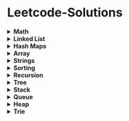 # Leetcode-Solutions

<details>
	<summary> <strong> Math </strong> </summary>	
	
1. [`2235. Add Two Integers`](./Golang/Leetcode%202235%20Add%20Two%20Integers.go) : Simplest Leetcode Question
2. [`412. Fizz Buzz`](./Golang/Leetcode%20412%20Fizz%20Buzz%20Golang.go)
3. [`2469 Convert the Temperature`](./Golang/Leetcode%202469%20Convert%20the%20Temperature%20Golang%20Solution.go)
4. [`1952. Three Divisors`](./Golang/Leetcode%201952.%20Three%20Divisors.go)
5. [`2455. Average Value of Even Numbers That Are Divisible by Three`](./Golang/Leetcode%202455.%20Average%20Value%20of%20Even%20Numbers%20That%20Are%20Divisible%20by%20Three.go)
6. [`1313. Decompress Run-Length Encoded List`](./Golang/Leetcode%201313.%20Decompress%20Run-Length%20Encoded%20List.go)
7. [`507. Perfect Number`](./Golang/Leetcode%20507.%20Perfect%20Number.go)
8. [`657. Robot Return to Origin`](./Golang/Leetcode%20657.%20Robot%20Return%20to%20Origin.go)
9. [`561. Array Partition`](./Golang/Leetcode%20561.%20Array%20Partition.go)
10. [`2833. Furthest Point From Origin`](./Golang/Leetcode%202833.%20Furthest%20Point%20From%20Origin.go) : You can use if else condition if didn't know hashmaps
11. [`2427. Number of Common Factors`](./Golang/Leetcode%202427%20Number%20of%20Common%20Factors.go)
12. [`1979. Find Greatest Common Divisor of Array`](./Golang/Leetcode%201979.%20Find%20Greatest%20Common%20Divisor%20of%20Array.go)
13. [`9. Palindrome Number`](./Golang/Leetcode%209%20Palindrome%20Number.go)
14. [`1281. Subtract the Product and Sum of Digits of an Integer`](./Golang/Leetcode%201281%20Subtract%20the%20Product%20and%20Sum%20of%20Digits%20of%20an%20Integer.go)
15.  [`2413. Smallest Even Multiple`](./Golang/Leetcode%202413%20Smallest%20Even%20Multiple.go)
16.  [`1431. Kids With the Greatest Number of Candies`](./Golang/Leetcode%201431.%20Kids%20With%20the%20Greatest%20Number%20of%20Candies.go)
17.  [`2706. Buy Two Chocolates`](./Golang/Leetcode%202706%20Buy%20Two%20Chocolates.go)
18.  [`268. Missing Number`](./Golang/Leetcode%20268.%20Missing%20Number.go)
19.  [`2894. Divisible and Non-divisible Sums Difference`](./Golang/Leetcode%202894%20Divisible%20and%20Non-divisible%20Sums%20Difference.go)
20.  [`2769. Find the Maximum Achievable Number`](./Golang/Leetcode%202769%20Find%20the%20Maximum%20Achievable%20Number.go)
21.  [`2535. Difference Between Element Sum and Digit Sum of an Array`](./Golang/Leetcode%202535%20Difference%20Between%20Element%20Sum%20and%20Digit%20Sum%20of%20an%20Array.go)
22.  [`2544. Alternating Digit Sum`](./Golang/Leetcode%202544%20Alternating%20Digit%20Sum.go)
23.  [`2154. Keep Multiplying Found Values by Two`](./Golang/Leetcode%202154.%20Keep%20Multiplying%20Found%20Values%20by%20Two.go)
24.  [`1317. Convert Integer to the Sum of Two No-Zero Integers`](./Golang/Leetcode%201317.%20Convert%20Integer%20to%20the%20Sum%20of%20Two%20No-Zero%20Integers.go)
25.  [`1720. Decode XORed Array`](./Golang/Leetcode%201720.%20Decode%20XORed%20Array.go)
26.  [`2574. Left and Right Sum Differences`](./Golang/Leetcode%202574.%20Left%20and%20Right%20Sum%20Differences.go)
27.  [`191. Number of 1 Bits`](./Golang/Leetcode%20191.%20Number%20of%201%20Bits.go)
28.  [`509. Fibonacci Number`](./Golang/Leetcode%20509.%20Fibonacci%20Number.go)
29.  [`70. Climbing Stairs`](./Golang/Leetcode%2070.%20Climbing%20Stairs.go) : Similiar to Fibonacci
30.  [`231. Power of Two`](./Golang/Leetcode%20231.%20Power%20of%20Two.go)
31.  [`35. Search Insert Position`](./Golang/Leetcode%2035%20Search%20Insert%20Position.go) : Binary Search Implementation
32.  [`455. Assign Cookies`](./Golang/Leetcode%20455%20Assign%20Cookies.go)
33.  [`121. Best Time to Buy and Sell Stock`](./Golang/Leetcode%20121.%20Best%20Time%20to%20Buy%20and%20Sell%20Stock.go)
34.  [`1588. Sum of All Odd Length Subarrays`](./Golang/Leetcode%201588%20Sum%20of%20All%20Odd%20Length%20Subarrays.go)
35.  [`645. Set Mismatch`](./Golang/Leetcode%20645%20Set%20Mismatch.go)
36.  [`628. Maximum Product of Three Numbers`](./Golang/Leetcode%20628%20Maximum%20Product%20of%20Three%20Numbers.go)
37.  [`414. Third Maximum Number`](./Golang/Leetcode%20414.%20Third%20Maximum%20Number.go)
38.  [`2119. A Number After a Double Reversal`](./Golang/Leetcode%202119%20A%20Number%20After%20a%20Double%20Reversal.go)
39. [`1304. Find N Unique Integers Sum up to Zero`](./Golang/Leetcode%201304%20Find%20N%20Unique%20Integers%20Sum%20up%20to%20Zero.go)
40. [`2475. Number of Unequal Triplets in Array`](./Golang/Leetcode%202475%20Number%20of%20Unequal%20Triplets%20in%20Array.go)
41. [`1688. Count of Matches in Tournament`](./Golang/Leetcode%201688%20Count%20of%20Matches%20in%20Tournament.go)
42. [`389. Find the Difference`](./Golang/Leetcode%20389%20Find%20the%20Difference%20Golang%20Solution.go)
43. [`1512. Number of Good Pairs`](./Golang/Leetcode%201512%20Number%20of%20Good%20Pairs.go)
44.  [`2180. Count Integers With Even Digit Sum`](./Golang/Leetcode%202180%20Count%20Integers%20With%20Even%20Digit%20Sum.go)
45.  [`7. Reverse Integer`](./Golang/Leetcode%207%20Reverse%20Integer.go)
46.  [`66. Plus One`](./Golang/Leetcode%2066%20Plus%20One.go)
47.  [`2824. Count Pairs Whose Sum is Less than Target`](./Golang/Leetcode%202824%20Count%20Pairs%20Whose%20Sum%20is%20Less%20than%20Target.go)
48.  [`2807. Insert Greatest Common Divisors in Linked List`](./Golang/Leetcode%202807%20Insert%20Greatest%20Common%20Divisors%20in%20Linked%20List.go) : Medium Question but Medium - Easy level
49.  [`2125. Number of Laser Beams in a Bank`](./Golang/Leetcode%202125%20Number%20of%20Laser%20Beams%20in%20a%20Bank.go) : Medium - Easy level
50.  [`2870. Minimum Number of Operations to Make Array Empty`](./Golang/Leetcode%202870%20Minimum%20Number%20of%20Operations%20to%20Make%20Array%20Empty.go) : Medium - Easy level
51.  [`2396. Strictly Palindromic Number.go`](./Golang/Leetcode%202396.%20Strictly%20Palindromic%20Number.go)
52.   [`2610. Convert an Array Into a 2D Array With Conditions`](./Golang/Leetcode%202610%20Convert%20an%20Array%20Into%20a%202D%20Array%20With%20Conditions.go) : Medium
53.   [`380. Insert Delete GetRandom O(1)`](./Golang/Leetcode%20380.%20Insert%20Delete%20GetRandom%20O(1).go) : Medium
54.   [`46. Permutations`](./Golang/Leetcode%2046.%20Permutations.go) : Medium (Recursion)
55.   [`1291. Sequential Digits`](./Golang/Leetcode%201291.%20Sequential%20Digits.go) : Medium

</details>

<details>
	<summary> <strong> Linked List </strong> </summary>	
	
1. [`1290. Convert Binary Number in a Linked List to Integer`](./Golang/Leetcode%201290%20Convert%20Binary%20Number%20in%20a%20Linked%20List%20to%20Integer.go):  Given head which is a reference node to a singly-linked list. The value of each node in the linked list is either 0 or 1. The linked list holds the binary representation of a number. Return the decimal value of the number in the linked list.
2. [`876. Middle of the Linked List`](./Golang/Leetcode%20876%20Middle%20of%20the%20Linked%20List.go): Given the head of a singly linked list, return the middle node of the linked list. If there are two middle nodes, return the second middle node.
3. [`160. Intersection of Two Linked Lists`](./Golang/Leetcode%20160%20Intersection%20of%20Two%20Linked%20Lists.go): Given the heads of two singly linked-lists headA and headB, return the node at which the two lists intersect. If the two linked lists have no intersection at all, return null.
4. [`141. Linked List Cycle`](./Golang/Leetcode%20141%20Linked%20List%20Cycle.go): Given head, the head of a linked list, determine if the linked list has a cycle in it.
5. [`19. Remove Nth Node From End of List`](./Golang/Leetcode%2019%20Remove%20Nth%20Node%20From%20End%20of%20List.go): Given the head of a linked list, remove the nth node from the end of the list and return its head.
6. [`2095. Delete the Middle Node of a Linked List`](./Golang/blob/main/Golang/Leetcode%202095%20Delete%20the%20Middle%20Node%20of%20a%20Linked%20List.go): You are given the head of a linked list. Delete the middle node, and return the head of the modified linked list.
7.  [`2807. Insert Greatest Common Divisors in Linked List`](./Golang/Leetcode%202807%20Insert%20Greatest%20Common%20Divisors%20in%20Linked%20List.go) : Medium Question but Medium - Easy level
8. [`707. Design Linked List`](./Golang/Leetcode%20707%20Design%20Linked%20List.go): (Medium) Design your implementation of the linked list.
</details>

<details>
	<summary> <strong> Hash Maps </strong> </summary>	
	
1. [`1. Two Sum`](./Golang/Leetcode%201%20Two%20Sum.go)
2. [`217. Contains Duplicate`](./Golang/Leetcode%20217%20Contains%20Duplicate.go): Given an integer array nums, return true if any value appears at least twice in the array, and return false if every element is distinct.
3. [`2833. Furthest Point From Origin`](./Golang/Leetcode%202833.%20Furthest%20Point%20From%20Origin.go)
4. [`1748. Sum of Unique Elements`](./Golang/Leetcode%201748%20Sum%20of%20Unique%20Elements.go)
5. [`1207. Unique Number of Occurrences`](./Golang/Leetcode%201207.%20Unique%20Number%20of%20Occurrences.go)
6. [`2351. First Letter to Appear Twice`](./Golang/Leetcode%202351%20First%20Letter%20to%20Appear%20Twice.go)
7. [`387. First Unique Character in a String`](./Golang/Leetcode%20387.%20First%20Unique%20Character%20in%20a%20String.go)
8. [`2215. Find the Difference of Two Arrays`](./Golang/Leetcode%202215.%20Find%20the%20Difference%20of%20Two%20Arrays.go)
9. [`1941. Check if All Characters Have Equal Number of Occurrences`](./Golang/Leetcode%201941%20Check%20if%20All%20Characters%20Have%20Equal%20Number%20of%20Occurrences.go)
10. [`287. Find the Duplicate Number`](./Golang/Leetcode%20287%20Find%20the%20Duplicate%20Number.go)
11. [`2154. Keep Multiplying Found Values by Two`](./Golang/Leetcode%202154.%20Keep%20Multiplying%20Found%20Values%20by%20Two.go)
12. [`575. Distribute Candies`](./Golang/Leetcode%20575%20Distribute%20Candies.go)
13. [`1512. Number of Good Pairs`](./Golang/Leetcode%201512%20Number%20of%20Good%20Pairs.go)
14. [`169. Majority Element`](./Golang/Leetcode%20169%20Majority%20Element.go)
15. [`1624. Largest Substring Between Two Equal Characters`](./Golang/Leetcode%201624%20Largest%20Substring%20Between%20Two%20Equal%20Characters.go)
16. [`205. Isomorphic Strings`](./Golang/Leetcode%20205%20Isomorphic%20Strings.go)
17. [`242. Valid Anagram`](./Golang/Leetcode%20242%20Valid%20Anagram.go)
18. [`1832. Check if the Sentence Is Pangram`](./Golang/Leetcode%201832%20Check%20if%20the%20Sentence%20Is%20Pangram.go)
19. [`771. Jewels and Stones`](./Golang/Leetcode%20771%20Jewels%20and%20Stones.go)
20. [`202. Happy Number`](./Golang/Leetcode%20202%20Happy%20Number.go)
21. [`1282. Group the People Given the Group Size They Belong To`](./Golang/Leetcode%201282%20Group%20the%20People%20Given%20the%20Group%20Size%20They%20Belong%20To.go)
22. [`2357. Make Array Zero by Subtracting Equal Amounts`](./Golang/Leetcode%202357%20Make%20Array%20Zero%20by%20Subtracting%20Equal%20Amounts.go)
23. [`1370. Increasing Decreasing String`](./Golang/Leetcode%201370%20Increasing%20Decreasing%20String.go)
24. [`2367. Number of Arithmetic Triplets`](./Golang/Leetcode%202367%20Number%20of%20Arithmetic%20Triplets.go)
25. [`1347. Minimum Number of Steps to Make Two Strings Anagram`](./Golang/Leetcode%201347.%20Minimum%20Number%20of%20Steps%20to%20Make%20Two%20Strings%20Anagram.go): Medium - Easy
26. [`2186. Minimum Number of Steps to Make Two Strings Anagram II`](./Golang/Leetcode%202186.%20Minimum%20Number%20of%20Steps%20to%20Make%20Two%20Strings%20Anagram%20II.go): Medium
27. [`1657. Determine if Two Strings Are Close`](./Golang/Leetcode%201657.%20Determine%20if%20Two%20Strings%20Are%20Close.go): Medium
28. [`380. Insert Delete GetRandom O(1)`](./Golang/Leetcode%20380.%20Insert%20Delete%20GetRandom%20O(1).go) : Medium
</details>

<details>
	<summary> <strong> Array </strong> </summary>		

1. [`2455. Average Value of Even Numbers That Are Divisible by Three`](./Golang/Leetcode%202455.%20Average%20Value%20of%20Even%20Numbers%20That%20Are%20Divisible%20by%20Three.go)
2. [`561. Array Partition`](./Golang/Leetcode%20561.%20Array%20Partition.go)
3. [`1313. Decompress Run-Length Encoded List`](./Golang/Leetcode%201313.%20Decompress%20Run-Length%20Encoded%20List.go)
4. [`2089. Find Target Indices After Sorting Array`](./Golang/Leetcode%202089%20Find%20Target%20Indices%20After%20Sorting%20Array.go)
5. [`2215. Find the Difference of Two Arrays`](./Golang/Leetcode%202215.%20Find%20the%20Difference%20of%20Two%20Arrays.go)
6. [`2798. Number of Employees Who Met the Target`](./Golang/Leetcode%202798%20Number%20of%20Employees%20Who%20Met%20the%20Target.go)
7. [`1431. Kids With the Greatest Number of Candies`](./Golang/Leetcode%201431.%20Kids%20With%20the%20Greatest%20Number%20of%20Candies.go)
8. [`2706. Buy Two Chocolates`](./Golang/Leetcode%202706%20Buy%20Two%20Chocolates.go)
9. [`191. Number of 1 Bits`](./Golang/Leetcode%20191.%20Number%20of%201%20Bits.go)
10. [`1672. Richest Customer Wealth`](./Golang/Leetcode%201672%20Richest%20Customer%20Wealth.go)
11. [`2441. Largest Positive Integer That Exists With Its Negative`](./Golang/Leetcode%202441%20Largest%20Positive%20Integer%20That%20Exists%20With%20Its%20Negative.go)
12. [`2544. Alternating Digit Sum`](./Golang/Leetcode%202544%20Alternating%20Digit%20Sum.go)
13. [`1720. Decode XORed Array`](./Golang/Leetcode%201720.%20Decode%20XORed%20Array.go)
14. [`268. Missing Number`](./Golang/Leetcode%20268.%20Missing%20Number.go)
15. [`1207. Unique Number of Occurrences`](./Golang/Leetcode%201207.%20Unique%20Number%20of%20Occurrences.go)
16. [`2574. Left and Right Sum Differences`](./Golang/Leetcode%202574.%20Left%20and%20Right%20Sum%20Differences.go)
17. [`455. Assign Cookies`](./Golang/Leetcode%20455%20Assign%20Cookies.go)
18. [`121. Best Time to Buy and Sell Stock`](./Golang/Leetcode%20121.%20Best%20Time%20to%20Buy%20and%20Sell%20Stock.go)
19. [`2475. Number of Unequal Triplets in Array`](./Golang/Leetcode%202475%20Number%20of%20Unequal%20Triplets%20in%20Array.go)
20. [`1913. Maximum Product Difference Between Two Pairs`](./Golang/Leetcode%201913%20Maximum%20Product%20Difference%20Between%20Two%20Pairs.go)
21. [`2176. Count Equal and Divisible Pairs in an Array`](./Golang/Leetcode%202176%20Count%20Equal%20and%20Divisible%20Pairs%20in%20an%20Array.go)
22. [`26. Remove Duplicates from Sorted Array`](./Golang/Leetcode%2026%20Remove%20Duplicates%20from%20Sorted%20Array.go)
23. [`1089. Duplicate Zeros`](./Golang/Leetcode%201089.%20Duplicate%20Zeros.go):  Given a fixed-length integer array arr, duplicate each occurrence of zero, shifting the remaining elements to the right.
24. [`2006. Count Number of Pairs With Absolute Difference K`](./Golang/Leetcode%202006%20Count%20Number%20of%20Pairs%20With%20Absolute%20Difference%20K.go)
25. [`628. Maximum Product of Three Numbers`](./Golang/Leetcode%20628%20Maximum%20Product%20of%20Three%20Numbers.go)
26. [`66. Plus One`](./Golang/Leetcode%2066%20Plus%20One.go)
27. [`2433. Find The Original Array of Prefix Xor`](./Golang/Leetcode%202433%20Find%20The%20Original%20Array%20of%20Prefix%20Xor.go)
28. [`2824. Count Pairs Whose Sum is Less than Target`](./Golang/Leetcode%202824%20Count%20Pairs%20Whose%20Sum%20is%20Less%20than%20Target.go)
29. [`1588. Sum of All Odd Length Subarrays`](./Golang/Leetcode%201588%20Sum%20of%20All%20Odd%20Length%20Subarrays.go)
30. [`2125. Number of Laser Beams in a Bank`](./Golang/Leetcode%202125%20Number%20of%20Laser%20Beams%20in%20a%20Bank.go) : Medium - Easy level
31. [`2870. Minimum Number of Operations to Make Array Empty`](./Golang/Leetcode%202870%20Minimum%20Number%20of%20Operations%20to%20Make%20Array%20Empty.go) : Medium - Easy level
32. [`2396. Strictly Palindromic Number.go`](./Golang/Leetcode%202396.%20Strictly%20Palindromic%20Number.go)
33. [`2610. Convert an Array Into a 2D Array With Conditions`](./Golang/Leetcode%202610%20Convert%20an%20Array%20Into%20a%202D%20Array%20With%20Conditions.go) : Medium
34. [`380. Insert Delete GetRandom O(1)`](./Golang/Leetcode%20380.%20Insert%20Delete%20GetRandom%20O(1).go) : Medium
35. [`46. Permutations`](./Golang/Leetcode%2046.%20Permutations.go) : Medium (Recursion)
</details>

<details>
	<summary> <strong> Strings </strong> </summary>	
	
1. [`657. Robot Return to Origin`](./Golang/Leetcode%20657.%20Robot%20Return%20to%20Origin.go)
2. [`2833. Furthest Point From Origin`](./Golang/Leetcode%202833.%20Furthest%20Point%20From%20Origin.go) : You can use if else condition if didn't know hashmaps
3. [`2351. First Letter to Appear Twice`](./Golang/Leetcode%202351%20First%20Letter%20to%20Appear%20Twice.go)
4. [`387. First Unique Character in a String`](./Golang/Leetcode%20387.%20First%20Unique%20Character%20in%20a%20String.go)
5. [`1704. Determine if String Halves Are Alike`](./Golang/Leetcode%201704.%20Determine%20if%20String%20Halves%20Are%20Alike.go)
6. [`744. Find Smallest Letter Greater Than Target`](./Golang/Leetcode%20744%20Find%20Smallest%20Letter%20Greater%20Than%20Target.go)
7. [`1816. Truncate Sentence`](./Golang/Leetcode%201816.%20Truncate%20Sentence.go)
8. [`1528. Shuffle String`](./Golang/Leetcode%201528.%20Shuffle%20String.go)
9. [`191. Number of 1 Bits`](./Golang/Leetcode%20191.%20Number%20of%201%20Bits.go)
10. [`1773. Count Items Matching a Rule`](./Golang/Leetcode%201773.%20Count%20Items%20Matching%20a%20Rule.go)
11. [`2114. Maximum Number of Words Found in Sentences`](./Golang/Leetcode%202114.%20Maximum%20Number%20of%20Words%20Found%20in%20Sentences.go)
12. [`1662. Check If Two String Arrays are Equivalent`](./Golang/Leetcode%201662.%20Check%20If%20Two%20String%20Arrays%20are%20Equivalent.go)
13. [`1678. Goal Parser Interpretation`](./Golang/Leetcode%201678%20Goal%20Parser%20Interpretation.go)
14. [`2828. Check if a String Is an Acronym of Words`](./Golang/Leetcode%202828%20Check%20if%20a%20String%20Is%20an%20Acronym%20of%20Words.go)
15. [`2942. Find Words Containing Character`](./Golang/Leetcode%202942%20Find%20Words%20Containing%20Character.go)
16. [`1624. Largest Substring Between Two Equal Characters`](./Golang/Leetcode%201624%20Largest%20Substring%20Between%20Two%20Equal%20Characters.go)
17. [`1689. Partitioning Into Minimum Number Of Deci-Binary Numbers`](./Golang/Leetcode%201689%20Partitioning%20Into%20Minimum%20Number%20Of%20Deci-Binary%20Numbers.go)
18. [`1347. Minimum Number of Steps to Make Two Strings Anagram`](./Golang/Leetcode%201347.%20Minimum%20Number%20of%20Steps%20to%20Make%20Two%20Strings%20Anagram.go): Medium - Easy
19. [`2186. Minimum Number of Steps to Make Two Strings Anagram II`](./Golang/Leetcode%202186.%20Minimum%20Number%20of%20Steps%20to%20Make%20Two%20Strings%20Anagram%20II.go): Medium
20. [`1657. Determine if Two Strings Are Close`](./Golang/Leetcode%201657.%20Determine%20if%20Two%20Strings%20Are%20Close.go): Medium
</details>

<details>
	<summary> <strong> Sorting </strong> </summary>	
	
1. [`1089. Duplicate Zeros`](./Golang/Leetcode%201089.%20Duplicate%20Zeros.go):  Given a fixed-length integer array arr, duplicate each occurrence of zero, shifting the remaining elements to the right.
</details>

<details>
	<summary> <strong> Recursion </strong> </summary>	
	
1. [`144 Binary Tree Preorder Traversal`](./Golang/Leetcode%20144%20Binary%20Tree%20Preorder%20Traversal.go)
2. [`94 Binary Tree Inorder Traversal`](./Golang/Leetcode%2094%20Binary%20Tree%20Inorder%20Traversal.go)
3. [`145 Binary Tree Postorder Traversal`](./Golang/Leetcode%20145%20Binary%20Tree%20Postorder%20Traversal.go)
4. [`46. Permutations`](./Golang/Leetcode%2046.%20Permutations.go) : Medium (Recursion)
5. [`1302. Deepest Leaves Sum`](./Golang/Leetcode%201302.%20Deepest%20Leaves%20Sum.go) : Medium
   
</details>


<details>
	<summary> <strong> Tree </strong> </summary>	
	
1. [`144 Binary Tree Preorder Traversal`](./Golang/Leetcode%20144%20Binary%20Tree%20Preorder%20Traversal.go)
2. [`94 Binary Tree Inorder Traversal`](./Golang/Leetcode%2094%20Binary%20Tree%20Inorder%20Traversal.go)
3. [`145 Binary Tree Postorder Traversal`](./Golang/Leetcode%20145%20Binary%20Tree%20Postorder%20Traversal.go)
4. [`938. Range Sum of BST`](./Golang/Leetcode%20938%20Range%20Sum%20of%20BST.go)
5. [`872. Leaf-Similar Trees`](./Golang/Leetcode%20872%20Leaf-Similar%20Trees.go)
6. [`1302. Deepest Leaves Sum`](./Golang/Leetcode%201302.%20Deepest%20Leaves%20Sum.go) : Medium
</details>

<details>
	<summary> <strong> Stack </strong> </summary>	
	
1. [`1089. Duplicate Zeros`](./Golang/Leetcode%201089.%20Duplicate%20Zeros.go):  Given a fixed-length integer array arr, duplicate each occurrence of zero, shifting the remaining elements to the right.
</details>

<details>
	<summary> <strong> Queue </strong> </summary>	
	
1. [`1089. Duplicate Zeros`](./Golang/Leetcode%201089.%20Duplicate%20Zeros.go):  Given a fixed-length integer array arr, duplicate each occurrence of zero, shifting the remaining elements to the right.
</details>

<details>
	<summary> <strong> Heap </strong> </summary>	
	
1. [`1089. Duplicate Zeros`](./Golang/Leetcode%201089.%20Duplicate%20Zeros.go):  Given a fixed-length integer array arr, duplicate each occurrence of zero, shifting the remaining elements to the right.
</details>

<details>
	<summary> <strong> Trie </strong> </summary>	
	
1. [`1089. Duplicate Zeros`](./Golang/Leetcode%201089.%20Duplicate%20Zeros.go):  Given a fixed-length integer array arr, duplicate each occurrence of zero, shifting the remaining elements to the right.
</details>
